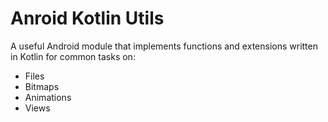 # Anroid Kotlin Utils

A useful Android module that implements functions and extensions written in Kotlin for common tasks on:

- Files
- Bitmaps
- Animations
- Views
